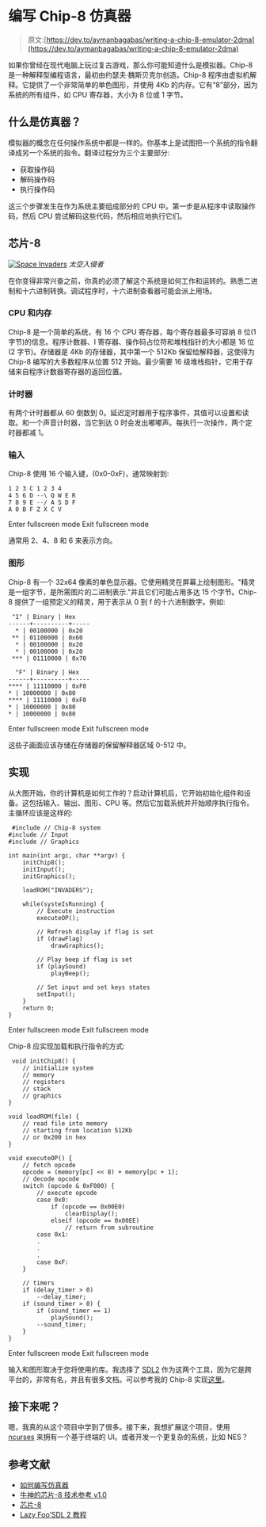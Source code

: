 # 编写 Chip-8 仿真器

> 原文:[https://dev.to/aymanbagabas/writing-a-chip-8-emulator-2dma](https://dev.to/aymanbagabas/writing-a-chip-8-emulator-2dma)

如果你曾经在现代电脑上玩过复古游戏，那么你可能知道什么是模拟器。Chip-8 是一种解释型编程语言，最初由约瑟夫·魏斯贝克尔创造。Chip-8 程序由虚拟机解释。它提供了一个非常简单的单色图形，并使用 4Kb 的内存。它有“8”部分，因为系统的所有组件，如 CPU 寄存器，大小为 8 位或 1 字节。

## 什么是仿真器？

模拟器的概念在任何操作系统中都是一样的。你基本上是试图把一个系统的指令翻译成另一个系统的指令。翻译过程分为三个主要部分:

*   获取操作码
*   解码操作码
*   执行操作码

这三个步骤发生在作为系统主要组成部分的 CPU 中。第一步是从程序中读取操作码，然后 CPU 尝试解码这些代码，然后相应地执行它们。

## 芯片-8

[![Space Invaders](../Images/a5f07f3edcf566d33d4048d41c1f46da.png)](https://res.cloudinary.com/practicaldev/image/fetch/s--Cxng2ltO--/c_limit%2Cf_auto%2Cfl_progressive%2Cq_auto%2Cw_880/https://github.com/aymanbagabas/C8emu/raw/master/shot1.png) 
*太空入侵者*

在你变得非常兴奋之前，你真的必须了解这个系统是如何工作和运转的。熟悉二进制和十六进制转换。调试程序时，十六进制查看器可能会派上用场。

### CPU 和内存

Chip-8 是一个简单的系统，有 16 个 CPU 寄存器，每个寄存器最多可容纳 8 位(1 字节)的信息。程序计数器、I 寄存器、操作码占位符和堆栈指针的大小都是 16 位(2 字节)。存储器是 4Kb 的存储器，其中第一个 512Kb 保留给解释器，这使得为 Chip-8 编写的大多数程序从位置 512 开始。最少需要 16 级堆栈指针，它用于存储来自程序计数器寄存器的返回位置。

### 计时器

有两个计时器都从 60 倒数到 0。延迟定时器用于程序事件，其值可以设置和读取。和一个声音计时器，当它到达 0 时会发出嘟嘟声。每执行一次操作，两个定时器都减 1。

### 输入

Chip-8 使用 16 个输入键，(0x0-0xF)，通常映射到:

```
1 2 3 C 1 2 3 4
4 5 6 D --\ Q W E R
7 8 9 E --/ A S D F
A 0 B F Z X C V 
```

Enter fullscreen mode Exit fullscreen mode

通常用 2、4、8 和 6 来表示方向。

### 图形

Chip-8 有一个 32x64 像素的单色显示器。它使用精灵在屏幕上绘制图形。"精灵是一组字节，是所需图片的二进制表示."并且它们可能占用多达 15 个字节。Chip-8 提供了一组预定义的精灵，用于表示从 0 到 f 的十六进制数字。例如:

```
 "1" | Binary | Hex
------+----------+-----
  * | 00100000 | 0x20
 ** | 01100000 | 0x60
  * | 00100000 | 0x20
  * | 00100000 | 0x20
 *** | 01110000 | 0x70

  "F" | Binary | Hex
------+----------+-----
**** | 11110000 | 0xF0
* | 10000000 | 0x80
**** | 11110000 | 0xF0
* | 10000000 | 0x80
* | 10000000 | 0x80 
```

Enter fullscreen mode Exit fullscreen mode

这些子画面应该存储在存储器的保留解释器区域 0-512 中。

## 实现

从大图开始，你的计算机是如何工作的？启动计算机后，它开始初始化组件和设备。这包括输入、输出、图形、CPU 等。然后它加载系统并开始顺序执行指令。主循环应该是这样的:

```
 #include // Chip-8 system
#include // Input
#include // Graphics

int main(int argc, char **argv) {
    initChip8();
    initInput();
    initGraphics();

    loadROM("INVADERS");

    while(systeIsRunning) {
        // Execute instruction
        executeOP();

        // Refresh display if flag is set
        if (drawFlag)
            drawGraphics();

        // Play beep if flag is set
        if (playSound)
            playBeep();

        // Set input and set keys states
        setInput();
    }
    return 0;
} 
```

Enter fullscreen mode Exit fullscreen mode

Chip-8 应实现加载和执行指令的方式:

```
 void initChip8() {
    // initialize system
    // memory
    // registers
    // stack
    // graphics
}

void loadROM(file) {
    // read file into memory
    // starting from location 512Kb
    // or 0x200 in hex
}

void executeOP() {
    // fetch opcode
    opcode = (memory[pc] << 8) + memory[pc + 1];
    // decode opcode
    switch (opcode & 0xF000) {
        // execute opcode
        case 0x0:
            if (opcode == 0x00E0)
                clearDisplay();
            elseif (opcode == 0x00EE)
                // return from subroutine
        case 0x1:
        .
        .
        .
        case 0xF:
    }

    // timers
    if (delay_timer > 0)
        --delay_timer;
    if (sound_timer > 0) {
        if (sound_timer == 1)
            playSound();
        --sound_timer;
    }
} 
```

Enter fullscreen mode Exit fullscreen mode

输入和图形取决于您将使用的库。我选择了 [SDL2](https://www.libsdl.org/) 作为这两个工具，因为它是跨平台的，非常有名，并且有很多文档。可以参考我的 Chip-8 实现[这里](https://github.com/aymanbagabas/C8emu)。

## 接下来呢？

嗯，我真的从这个项目中学到了很多。接下来，我想扩展这个项目，使用 [ncurses](https://www.gnu.org/s/ncurses/) 来拥有一个基于终端的 UI。或者开发一个更复杂的系统，比如 NES？

## 参考文献

*   [如何编写仿真器](http://www.multigesture.net/articles/how-to-write-an-emulator-chip-8-interpreter/)
*   [牛神的芯片-8 技术参考 v1.0](http://devernay.free.fr/hacks/chip8/C8TECH10.HTM)
*   [芯片-8](https://en.wikipedia.org/wiki/CHIP-8)
*   [Lazy Foo’SDL 2 教程](http://lazyfoo.net/tutorials/SDL/index.php)